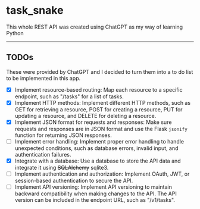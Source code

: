 # task_snake

This whole REST API was created using ChatGPT as my way of learning Python

---

## TODOs

These were provided by ChatGPT and I decided to turn them into a to do list to be implemented in this app.

- [x] Implement resource-based routing: Map each resource to a specific endpoint, such as "/tasks" for a list of tasks.
- [x] Implement HTTP methods: Implement different HTTP methods, such as GET for retrieving a resource, POST for creating a resource, PUT for updating a resource, and DELETE for deleting a resource.
- [x] Implement JSON format for requests and responses: Make sure requests and responses are in JSON format and use the Flask `jsonify` function for returning JSON responses.
- [ ] Implement error handling: Implement proper error handling to handle unexpected conditions, such as database errors, invalid input, and authentication failures.
- [x] Integrate with a database: Use a database to store the API data and integrate it using ~~SQLAlchemy~~ sqlite3.
- [ ] Implement authentication and authorization: Implement OAuth, JWT, or session-based authentication to secure the API.
- [ ] Implement API versioning: Implement API versioning to maintain backward compatibility when making changes to the API. The API version can be included in the endpoint URL, such as "/v1/tasks".
